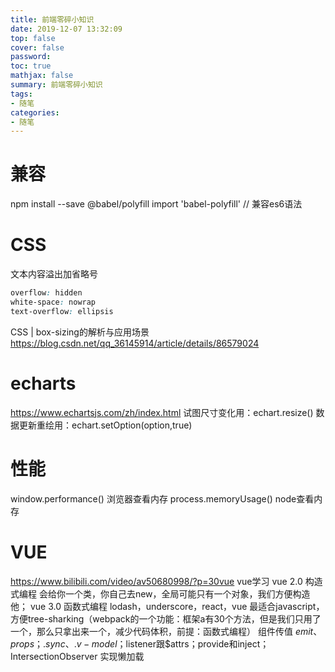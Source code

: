 ```yaml
---
title: 前端零碎小知识
date: 2019-12-07 13:32:09
top: false
cover: false
password:
toc: true
mathjax: false
summary: 前端零碎小知识
tags:
- 随笔
categories:
- 随笔
---
```

# 兼容
npm install --save @babel/polyfill    import 'babel-polyfill' // 兼容es6语法
# CSS
文本内容溢出加省略号
```css
overflow: hidden
white-space: nowrap
text-overflow: ellipsis
```
CSS | box-sizing的解析与应用场景 https://blog.csdn.net/qq_36145914/article/details/86579024
# echarts 
https://www.echartsjs.com/zh/index.html
试图尺寸变化用：echart.resize()  数据更新重绘用：echart.setOption(option,true)

# 性能
window.performance() 浏览器查看内存 process.memoryUsage()  node查看内存 

# VUE
https://www.bilibili.com/video/av50680998/?p=30vue  vue学习
vue 2.0 构造式编程 会给你一个类，你自己去new，全局可能只有一个对象，我们方便构造他；
vue 3.0 函数式编程 lodash，underscore，react，vue 最适合javascript，方便tree-sharking（webpack的一个功能：框架a有30个方法，但是我们只用了一个，那么只拿出来一个，减少代码体积，前提：函数式编程）
组件传值 $emit、props；.sync 、 .v-model； $listener跟$attrs；provide和inject；
IntersectionObserver 实现懒加载
